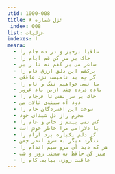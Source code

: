 ```yaml
---
utid: 1000-008
title: غزل شماره ۸
_index: 008
list: غزلیات
indexes: ا
mesra:
  - ساقیا برخیز و در ده جام را
  - خاک بر سر کن غم ایام را
  - ساغر می بر کفم نه تا ز بر
  - برکشم این دلق ارزق فام را
  - گر چه بد نامیست نزد عاقلان
  - ما نمی خواهیم ننگ و نام را
  - باده درده چند ازین باد غرور
  - خاک بر سر نفس نا فرجام را
  - دود آه سینه‌ی نالان من
  - سوخت این افسردگان خام را
  - محرم راز دل شیدای خود
  - کس نمی بینم ز خاص و عام را
  - با دلارامی مرا خاطر خوش است
  - کز دلم یکباره برد آرام را
  - ننگرد دیگر به سرو اندر چمن
  - هر که دید آن سرو سیم اندام را
  - صبر کن حافظ به سختی روز و شب
  - عاقبت روزی بیابی کام را
---
```

